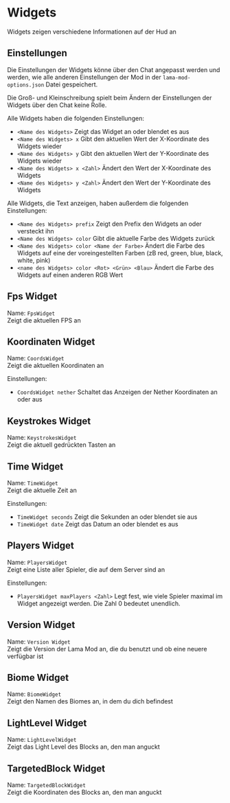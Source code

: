# Widgets

Widgets zeigen verschiedene Informationen auf der Hud an

## Einstellungen

Die Einstellungen der Widgets könne über den Chat angepasst werden und werden, wie alle anderen Einstellungen der Mod in der `lama-mod-options.json` Datei gespeichert.

Die Groß- und Kleinschreibung spielt beim Ändern der Einstellungen der Widgets über den Chat keine Rolle.

Alle Widgets haben die folgenden Einstellungen:

- `<Name des Widgets>` Zeigt das Widget an oder blendet es aus
- `<Name des Widgets> x` Gibt den aktuellen Wert der X-Koordinate des Widgets wieder
- `<Name des Widgets> y` Gibt den aktuellen Wert der Y-Koordinate des Widgets wieder
- `<Name des Widgets> x <Zahl>` Ändert den Wert der X-Koordinate des Widgets
- `<Name des Widgets> y <Zahl>` Ändert den Wert der Y-Koordinate des Widgets

Alle Widgets, die Text anzeigen, haben außerdem die folgenden Einstellungen:

- `<Name des Widgets> prefix` Zeigt den Prefix den Widgets an oder versteckt ihn
- `<Name des Widgets> color` Gibt die aktuelle Farbe des Widgets zurück
- `<Name des Widgets> color <Name der Farbe>` Ändert die Farbe des Widgets auf eine der voreingestellten Farben (zB red, green, blue, black, white, pink)
- `<name des Widgets> color <Rot> <Grün> <Blau>` Ändert die Farbe des Widgets auf einen anderen RGB Wert

## Fps Widget

Name: `FpsWidget`  
Zeigt die aktuellen FPS an

## Koordinaten Widget

Name: `CoordsWidget`  
Zeigt die aktuellen Koordinaten an

Einstellungen:

- `CoordsWidget nether` Schaltet das Anzeigen der Nether Koordinaten an oder aus

## Keystrokes Widget

Name: `KeystrokesWidget`  
Zeigt die aktuell gedrückten Tasten an

## Time Widget

Name: `TimeWidget`  
Zeigt die aktuelle Zeit an

Einstellungen:

- `TimeWidget seconds` Zeigt die Sekunden an oder blendet sie aus
- `TimeWidget date` Zeigt das Datum an oder blendet es aus

## Players Widget

Name: `PlayersWidget`  
Zeigt eine Liste aller Spieler, die auf dem Server sind an

Einstellungen:

- `PlayersWidget maxPlayers <Zahl>` Legt fest, wie viele Spieler maximal im Widget angezeigt werden. Die Zahl 0 bedeutet unendlich.

## Version Widget

Name: `Version Widget`  
Zeigt die Version der Lama Mod an, die du benutzt und ob eine neuere verfügbar ist

## Biome Widget

Name: `BiomeWidget`  
Zeigt den Namen des Biomes an, in dem du dich befindest

## LightLevel Widget

Name: `LightLevelWidget`  
Zeigt das Light Level des Blocks an, den man anguckt

## TargetedBlock Widget

Name: `TargetedBlockWidget`  
Zeigt die Koordinaten des Blocks an, den man anguckt

